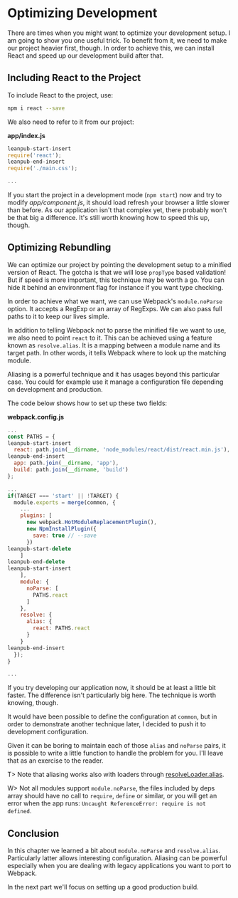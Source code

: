 # Optimizing Development

There are times when you might want to optimize your development setup. I am going to show you one useful trick. To benefit from it, we need to make our project heavier first, though. In order to achieve this, we can install React and speed up our development build after that.

## Including React to the Project

To include React to the project, use:

```bash
npm i react --save
```

We also need to refer to it from our project:

**app/index.js**

```javascript
leanpub-start-insert
require('react');
leanpub-end-insert
require('./main.css');

...
```

If you start the project in a development mode (`npm start`) now and try to modify *app/component.js*, it should load refresh your browser a little slower than before. As our application isn't that complex yet, there probably won't be that big a difference. It's still worth knowing how to speed this up, though.

## Optimizing Rebundling

We can optimize our project by pointing the development setup to a minified version of React. The gotcha is that we will lose `propType` based validation! But if speed is more important, this technique may be worth a go. You can hide it behind an environment flag for instance if you want type checking.

In order to achieve what we want, we can use Webpack's `module.noParse` option. It accepts a RegExp or an array of RegExps. We can also pass full paths to it to keep our lives simple.

In addition to telling Webpack not to parse the minified file we want to use, we also need to point `react` to it. This can be achieved using a feature known as `resolve.alias`. It is a mapping between a module name and its target path. In other words, it tells Webpack where to look up the matching module.

Aliasing is a powerful technique and it has usages beyond this particular case. You could for example use it manage a configuration file depending on development and production.

The code below shows how to set up these two fields:

**webpack.config.js**

```javascript
...
const PATHS = {
leanpub-start-insert
  react: path.join(__dirname, 'node_modules/react/dist/react.min.js'),
leanpub-end-insert
  app: path.join(__dirname, 'app'),
  build: path.join(__dirname, 'build')
};

...
if(TARGET === 'start' || !TARGET) {
  module.exports = merge(common, {
    ...
    plugins: [
      new webpack.HotModuleReplacementPlugin(),
      new NpmInstallPlugin({
        save: true // --save
      })
leanpub-start-delete
    ]
leanpub-end-delete
leanpub-start-insert
    ],
    module: {
      noParse: [
        PATHS.react
      ]
    },
    resolve: {
      alias: {
        react: PATHS.react
      }
    }
leanpub-end-insert
  });
}

...
```

If you try developing our application now, it should be at least a little bit faster. The difference isn't particularly big here. The technique is worth knowing, though.

It would have been possible to define the configuration at `common`, but in order to demonstrate another technique later, I decided to push it to development configuration.

Given it can be boring to maintain each of those `alias` and `noParse` pairs, it is possible to write a little function to handle the problem for you. I'll leave that as an exercise to the reader.

T> Note that aliasing works also with loaders through [resolveLoader.alias](https://webpack.github.io/docs/configuration.html#resolveloader).

W> Not all modules support `module.noParse`, the files included by deps array should have no call to `require`, `define` or similar, or you will get an error when the app runs: `Uncaught ReferenceError: require is not defined`.

## Conclusion

In this chapter we learned a bit about `module.noParse` and `resolve.alias`. Particularly latter allows interesting configuration. Aliasing can be powerful especially when you are dealing with legacy applications you want to port to Webpack.

In the next part we'll focus on setting up a good production build.
